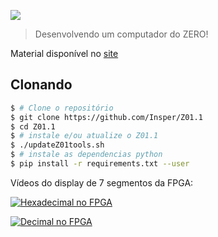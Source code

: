 [![](icon-elementos.png)](https://insper.github.io/Z01.1/)

> Desenvolvendo um computador do ZERO!

Material disponível no [site](https://insper.github.io/Z01.1/)

## Clonando

``` bash
$ # Clone o repositório
$ git clone https://github.com/Insper/Z01.1
$ cd Z01.1
$ # instale e/ou atualize o Z01.1
$ ./updateZ01tools.sh
$ # instale as dependencias python
$ pip install -r requirements.txt --user
```



Vídeos do display de 7 segmentos da FPGA:

[![Hexadecimal no FPGA](https://res.cloudinary.com/marcomontalbano/image/upload/v1583444450/video_to_markdown/images/youtube--m0UBh3lKe5Q-c05b58ac6eb4c4700831b2b3070cd403.jpg)](https://youtu.be/m0UBh3lKe5Q "Hexadecimal no FPGA")




[![Decimal no FPGA](https://res.cloudinary.com/marcomontalbano/image/upload/v1583444915/video_to_markdown/images/youtube--7tcXITCfEuU-c05b58ac6eb4c4700831b2b3070cd403.jpg)](https://youtu.be/7tcXITCfEuU "Decimal no FPGA")